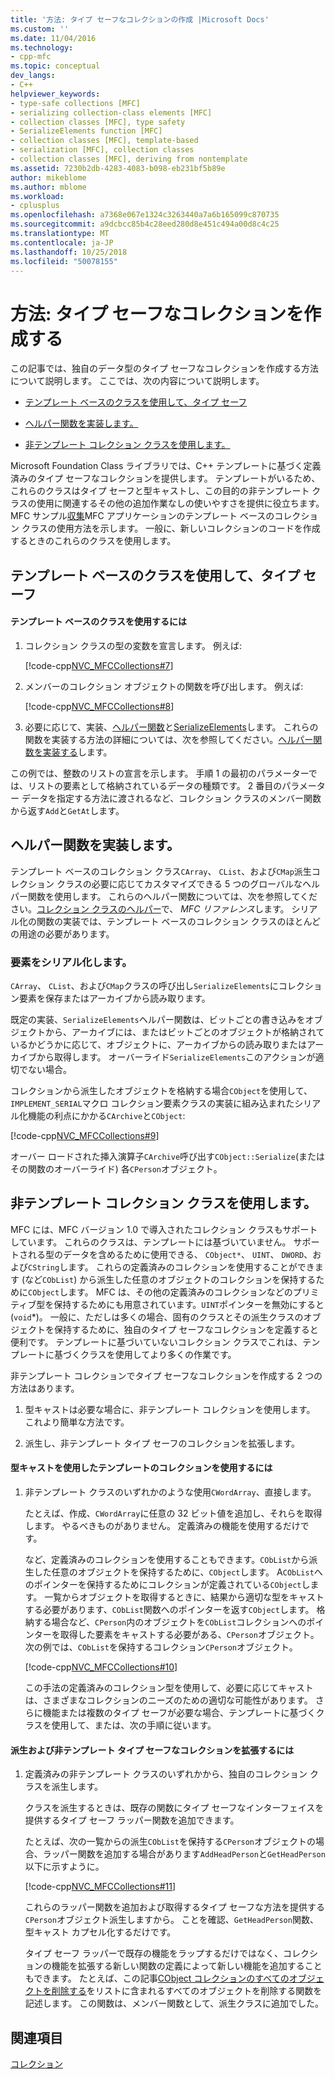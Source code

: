 ```yaml
---
title: '方法: タイプ セーフなコレクションの作成 |Microsoft Docs'
ms.custom: ''
ms.date: 11/04/2016
ms.technology:
- cpp-mfc
ms.topic: conceptual
dev_langs:
- C++
helpviewer_keywords:
- type-safe collections [MFC]
- serializing collection-class elements [MFC]
- collection classes [MFC], type safety
- SerializeElements function [MFC]
- collection classes [MFC], template-based
- serialization [MFC], collection classes
- collection classes [MFC], deriving from nontemplate
ms.assetid: 7230b2db-4283-4083-b098-eb231bf5b89e
author: mikeblome
ms.author: mblome
ms.workload:
- cplusplus
ms.openlocfilehash: a7368e067e1324c3263440a7a6b165099c870735
ms.sourcegitcommit: a9dcbcc85b4c28eed280d8e451c494a00d8c4c25
ms.translationtype: MT
ms.contentlocale: ja-JP
ms.lasthandoff: 10/25/2018
ms.locfileid: "50078155"
---
```

# <a name="how-to-make-a-type-safe-collection"></a>方法: タイプ セーフなコレクションを作成する

この記事では、独自のデータ型のタイプ セーフなコレクションを作成する方法について説明します。 ここでは、次の内容について説明します。

- [テンプレート ベースのクラスを使用して、タイプ セーフ](#_core_using_template.2d.based_classes_for_type_safety)

- [ヘルパー関数を実装します。](#_core_implementing_helper_functions)

- [非テンプレート コレクション クラスを使用します。](#_core_using_nontemplate_collection_classes)

Microsoft Foundation Class ライブラリでは、C++ テンプレートに基づく定義済みのタイプ セーフなコレクションを提供します。 テンプレートがいるため、これらのクラスはタイプ セーフと型キャストし、この目的の非テンプレート クラスの使用に関連するその他の追加作業なしの使いやすさを提供に役立ちます。 MFC サンプル[収集](../visual-cpp-samples.md)MFC アプリケーションのテンプレート ベースのコレクション クラスの使用方法を示します。 一般に、新しいコレクションのコードを作成するときのこれらのクラスを使用します。

##  <a name="_core_using_template.2d.based_classes_for_type_safety"></a> テンプレート ベースのクラスを使用して、タイプ セーフ

#### <a name="to-use-template-based-classes"></a>テンプレート ベースのクラスを使用するには

1. コレクション クラスの型の変数を宣言します。 例えば:

   [!code-cpp[NVC_MFCCollections#7](../mfc/codesnippet/cpp/how-to-make-a-type-safe-collection_1.cpp)]

1. メンバーのコレクション オブジェクトの関数を呼び出します。 例えば:

   [!code-cpp[NVC_MFCCollections#8](../mfc/codesnippet/cpp/how-to-make-a-type-safe-collection_2.cpp)]

1. 必要に応じて、実装、[ヘルパー関数](../mfc/reference/collection-class-helpers.md)と[SerializeElements](../mfc/reference/collection-class-helpers.md#serializeelements)します。 これらの関数を実装する方法の詳細については、次を参照してください。[ヘルパー関数を実装する](#_core_implementing_helper_functions)します。

この例では、整数のリストの宣言を示します。 手順 1 の最初のパラメーターでは、リストの要素として格納されているデータの種類です。 2 番目のパラメーター データを指定する方法に渡されるなど、コレクション クラスのメンバー関数から返す`Add`と`GetAt`します。

##  <a name="_core_implementing_helper_functions"></a> ヘルパー関数を実装します。

テンプレート ベースのコレクション クラス`CArray`、 `CList`、および`CMap`派生コレクション クラスの必要に応じてカスタマイズできる 5 つのグローバルなヘルパー関数を使用します。 これらのヘルパー関数については、次を参照してください。[コレクション クラスのヘルパー](../mfc/reference/collection-class-helpers.md)で、 *MFC リファレンス*します。 シリアル化の関数の実装では、テンプレート ベースのコレクション クラスのほとんどの用途の必要があります。

###  <a name="_core_serializing_elements"></a> 要素をシリアル化します。

`CArray`、 `CList`、および`CMap`クラスの呼び出し`SerializeElements`にコレクション要素を保存またはアーカイブから読み取ります。

既定の実装、`SerializeElements`ヘルパー関数は、ビットごとの書き込みをオブジェクトから、アーカイブには、またはビットごとのオブジェクトが格納されているかどうかに応じて、オブジェクトに、アーカイブからの読み取りまたはアーカイブから取得します。 オーバーライド`SerializeElements`このアクションが適切でない場合。

コレクションから派生したオブジェクトを格納する場合`CObject`を使用して、`IMPLEMENT_SERIAL`マクロ コレクション要素クラスの実装に組み込まれたシリアル化機能の利点にかかる`CArchive`と`CObject`:

[!code-cpp[NVC_MFCCollections#9](../mfc/codesnippet/cpp/how-to-make-a-type-safe-collection_3.cpp)]

オーバー ロードされた挿入演算子`CArchive`呼び出す`CObject::Serialize`(またはその関数のオーバーライド) 各`CPerson`オブジェクト。

##  <a name="_core_using_nontemplate_collection_classes"></a> 非テンプレート コレクション クラスを使用します。

MFC には、MFC バージョン 1.0 で導入されたコレクション クラスもサポートしています。 これらのクラスは、テンプレートには基づいていません。 サポートされる型のデータを含めるために使用できる、 `CObject*`、 `UINT`、 `DWORD`、および`CString`します。 これらの定義済みのコレクションを使用することができます (など`CObList`) から派生した任意のオブジェクトのコレクションを保持するために`CObject`します。 MFC は、その他の定義済みのコレクションなどのプリミティブ型を保持するためにも用意されています。`UINT`ポインターを無効にすると (`void`*)。 一般に、ただしは多くの場合、固有のクラスとその派生クラスのオブジェクトを保持するために、独自のタイプ セーフなコレクションを定義すると便利です。 テンプレートに基づいていないコレクション クラスでこれは、テンプレートに基づくクラスを使用してより多くの作業です。

非テンプレート コレクションでタイプ セーフなコレクションを作成する 2 つの方法はあります。

1. 型キャストは必要な場合に、非テンプレート コレクションを使用します。 これより簡単な方法です。

1. 派生し、非テンプレート タイプ セーフのコレクションを拡張します。

#### <a name="to-use-the-nontemplate-collections-with-type-casting"></a>型キャストを使用したテンプレートのコレクションを使用するには

1. 非テンプレート クラスのいずれかのような使用`CWordArray`、直接します。

   たとえば、作成、`CWordArray`に任意の 32 ビット値を追加し、それらを取得します。 やるべきものがありません。 定義済みの機能を使用するだけです。

   など、定義済みのコレクションを使用することもできます。`CObList`から派生した任意のオブジェクトを保持するために、`CObject`します。 A`CObList`へのポインターを保持するためにコレクションが定義されている`CObject`します。 一覧からオブジェクトを取得するときに、結果から適切な型をキャストする必要があります、`CObList`関数へのポインターを返す`CObject`します。 格納する場合など、`CPerson`内のオブジェクトを`CObList`コレクションへのポインターを取得した要素をキャストする必要がある、`CPerson`オブジェクト。 次の例では、`CObList`を保持するコレクション`CPerson`オブジェクト。

   [!code-cpp[NVC_MFCCollections#10](../mfc/codesnippet/cpp/how-to-make-a-type-safe-collection_4.cpp)]

   この手法の定義済みのコレクション型を使用して、必要に応じてキャストは、さまざまなコレクションのニーズのための適切な可能性があります。 さらに機能または複数のタイプ セーフが必要な場合、テンプレートに基づくクラスを使用して、または、次の手順に従います。

#### <a name="to-derive-and-extend-a-nontemplate-type-safe-collection"></a>派生および非テンプレート タイプ セーフなコレクションを拡張するには

1. 定義済みの非テンプレート クラスのいずれかから、独自のコレクション クラスを派生します。

   クラスを派生するときは、既存の関数にタイプ セーフなインターフェイスを提供するタイプ セーフ ラッパー関数を追加できます。

   たとえば、次の一覧からの派生`CObList`を保持する`CPerson`オブジェクトの場合、ラッパー関数を追加する場合があります`AddHeadPerson`と`GetHeadPerson`以下に示すように。

   [!code-cpp[NVC_MFCCollections#11](../mfc/codesnippet/cpp/how-to-make-a-type-safe-collection_5.h)]

   これらのラッパー関数を追加および取得するタイプ セーフな方法を提供する`CPerson`オブジェクト派生しますから。 ことを確認、`GetHeadPerson`関数、型キャスト カプセル化するだけです。

   タイプ セーフ ラッパーで既存の機能をラップするだけではなく、コレクションの機能を拡張する新しい関数の定義によって新しい機能を追加することもできます。 たとえば、この記事[CObject コレクションのすべてのオブジェクトを削除する](../mfc/deleting-all-objects-in-a-cobject-collection.md)をリストに含まれるすべてのオブジェクトを削除する関数を記述します。 この関数は、メンバー関数として、派生クラスに追加でした。

## <a name="see-also"></a>関連項目

[コレクション](../mfc/collections.md)

